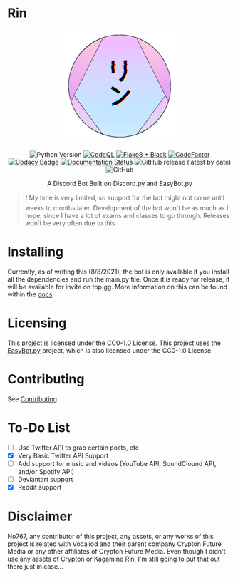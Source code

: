 # Rin

<div align=center>

<img src="./assets/Rin Logo V4 (GitHub).png">

<br/>

<img alt="Python Version" src="https://img.shields.io/badge/Python-3.6%20--%203.9-blue"> [![CodeQL](https://github.com/No767/Rin/actions/workflows/codeql-analysis.yml/badge.svg)](https://github.com/No767/Rin/actions/workflows/codeql-analysis.yml) [![Flake8 + Black](https://github.com/No767/Rin/actions/workflows/flake8+black.yml/badge.svg?branch=dev)](https://github.com/No767/Rin/actions/workflows/flake8+black.yml) [![CodeFactor](https://www.codefactor.io/repository/github/no767/rin/badge)](https://www.codefactor.io/repository/github/no767/rin) [![Codacy Badge](https://app.codacy.com/project/badge/Grade/c70b0534156045268026e4af8cde61e8)](https://www.codacy.com/gh/No767/Rin/dashboard?utm_source=github.com&amp;utm_medium=referral&amp;utm_content=No767/Rin&amp;utm_campaign=Badge_Grade) [![Documentation Status](https://readthedocs.org/projects/rin-docs/badge/?version=latest)](https://rin-docs.readthedocs.io/en/latest/?badge=latest) <img alt="GitHub release (latest by date)" src="https://img.shields.io/github/v/release/No767/Rin"> <img alt="GitHub" src="https://img.shields.io/github/license/No767/Rin">

A Discord Bot Built on Discord.py and EasyBot.py

<div align=left>

> :exclamation: My time is very limited, so support for the bot might not come until weeks to months later. Development of the bot won't be as much as I hope, since I have a lot of exams and classes to go through. Releases won't be very often due to this

<div align=left>

# Installing

Currently, as of writing this (8/8/2021), the bot is only available if you install all the dependencies and run the main.py file. Once it is ready for release, it will be available for invite on top.gg. More information on this can be found within the [docs](https://rin-docs.readthedocs.io/en/latest/).

# Licensing

This project is licensed under the CC0-1.0 License. This project uses the [EasyBot.py](https://github.com/chisaku-dev/EasyBot.py) project, which is also licensed under the CC0-1.0 License

# Contributing

See [Contributing](https://github.com/No767/Rin/blob/master/Community/contributing.md)

# To-Do List

- [ ] Use Twitter API to grab certain posts, etc
- [x] Very Basic Twitter API Support
- [ ] Add support for music and videos (YouTube API, SoundClound API, and/or Spotify API)
- [ ] Deviantart support
- [x] Reddit support 
# Disclaimer

No767, any contributor of this project, any assets, or any works of this project is related with Vocaliod and their parent company Crypton Future Media or any other affiliates of Crypton Future Media. Even though I didn't use any assets of Crypton or Kagamine Rin, I'm still going to put that out there just in case...
